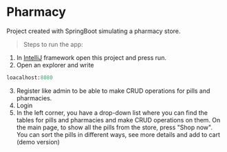 # Pharmacy
 Project created with SpringBoot simulating a pharmacy store.

> Steps to run the app:
1. In [IntelliJ](https://www.jetbrains.com/idea/) framework open this project and press run.
2. Open an explorer and write
```ruby
loacalhost:8080
```
3. Register like admin to be able to make CRUD operations for pills and pharmacies.
4. Login
5. In the left corner, you have a drop-down list where you can find the tables for pills and pharmacies and make CRUD operations on them. On the main page, to show all the pills from the store, press "Shop now". You can sort the pills in different ways, see more details and add to cart (demo version)
